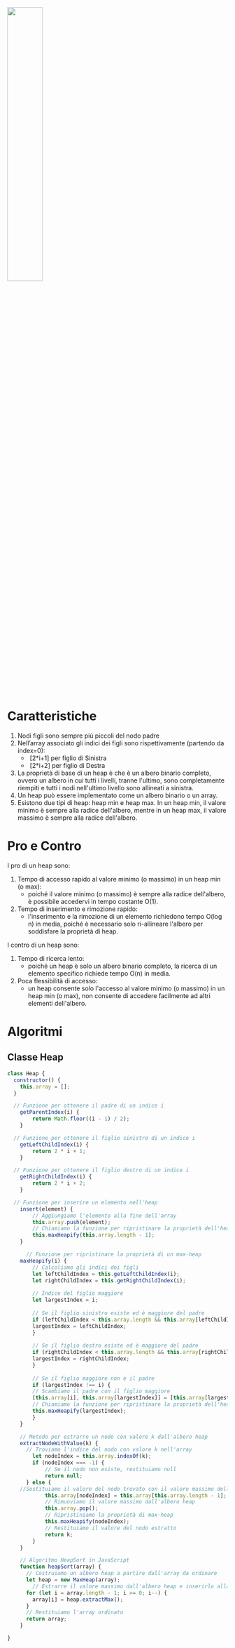 
<img src=https://i.imgur.com/UlW0FGd.png width="40%" />

# Caratteristiche

1.  Nodi figli sono sempre più piccoli del nodo padre    
2.  Nell’array associato gli indici dei figli sono rispettivamente (partendo da index=0):
	-    [2*i+1] per figlio di Sinistra 
	-    [2*i+2] per figlio di Destra
1.  La proprietà di base di un heap è che è un albero binario completo, ovvero un albero in cui tutti i livelli, tranne l'ultimo, sono completamente riempiti e tutti i nodi nell'ultimo livello sono allineati a sinistra.
2.  Un heap può essere implementato come un albero binario o un array.
3.  Esistono due tipi di heap: heap min e heap max. In un heap min, il valore minimo è sempre alla radice dell'albero, mentre in un heap max, il valore massimo è sempre alla radice dell'albero.

# Pro e Contro

I pro di un heap sono:

1) Tempo di accesso rapido al valore minimo (o massimo) in un heap min (o max): 
	-   poiché il valore minimo (o massimo) è sempre alla radice dell'albero, è possibile accedervi in tempo costante O(1).
2) Tempo di inserimento e rimozione rapido: 
	-   l'inserimento e la rimozione di un elemento richiedono tempo O(log n) in media, poiché è necessario solo ri-allineare l'albero per soddisfare la proprietà di heap.

I contro di un heap sono:

1) Tempo di ricerca lento: 
	-   poiché un heap è solo un albero binario completo, la ricerca di un elemento specifico richiede tempo O(n) in media.
2) Poca flessibilità di accesso: 
	-   un heap consente solo l'accesso al valore minimo (o massimo) in un heap min (o max), non consente di accedere facilmente ad altri elementi dell'albero.

# Algoritmi

## Classe Heap

```js
class Heap {
  constructor() {
    this.array = [];
  }

  // Funzione per ottenere il padre di un indice i
	getParentIndex(i) {
	    return Math.floor((i - 1) / 2);
	}

  // Funzione per ottenere il figlio sinistro di un indice i
	getLeftChildIndex(i) {
		return 2 * i + 1;
	}

  // Funzione per ottenere il figlio destro di un indice i
	getRightChildIndex(i) {
	    return 2 * i + 2;
	}

  // Funzione per inserire un elemento nell'heap
	insert(element) {
	    // Aggiungiamo l'elemento alla fine dell'array
	    this.array.push(element);
	    // Chiamiamo la funzione per ripristinare la proprietà dell'heap
	    this.maxHeapify(this.array.length - 1);
	}

	  // Funzione per ripristinare la proprietà di un max-heap  
	maxHeapify(i) {  
		// Calcoliamo gli indici dei figli  
		let leftChildIndex = this.getLeftChildIndex(i);  
		let rightChildIndex = this.getRightChildIndex(i);  
	  
		// Indice del figlio maggiore  
		let largestIndex = i;  
  
		// Se il figlio sinistro esiste ed è maggiore del padre  
		if (leftChildIndex < this.array.length && this.array[leftChildIndex] > this.array[largestIndex]) {  
		largestIndex = leftChildIndex;  
		}  
  
		// Se il figlio destro esiste ed è maggiore del padre  
		if (rightChildIndex < this.array.length && this.array[rightChildIndex] > this.array[largestIndex]) {  
		largestIndex = rightChildIndex;  
		}  
  
		// Se il figlio maggiore non è il padre  
		if (largestIndex !== i) {  
		// Scambiamo il padre con il figlio maggiore  
		[this.array[i], this.array[largestIndex]] = [this.array[largestIndex], this.array[i]];  
		// Chiamiamo la funzione per ripristinare la proprietà dell'heap  
		this.maxHeapify(largestIndex);  
		}  
	}

	// Metodo per estrarre un nodo con valore k dall'albero heap
	extractNodeWithValue(k) {
	  // Troviamo l'indice del nodo con valore k nell'array
		let nodeIndex = this.array.indexOf(k);
		if (nodeIndex === -1) {
		    // Se il nodo non esiste, restituiamo null
		    return null;
	  } else {
	//Sostituiamo il valore del nodo trovato con il valore massimo dell'albero heap
		    this.array[nodeIndex] = this.array[this.array.length - 1];
		    // Rimuoviamo il valore massimo dall'albero heap
		    this.array.pop();
		    // Ripristiniamo la proprietà di max-heap
		    this.maxHeapify(nodeIndex);
		    // Restituiamo il valore del nodo estratto
		    return k;
		}
	}

	// Algoritmo HeapSort in JavaScript
	function heapSort(array) {
	  // Costruiamo un albero heap a partire dall'array da ordinare
	  let heap = new MaxHeap(array);
		// Estrarre il valore massimo dall'albero heap e inserirlo alla fine dell'array ordinato
	  for (let i = array.length - 1; i >= 0; i--) {
	    array[i] = heap.extractMax();
	  }
	  // Restituiamo l'array ordinato
	  return array;
	}

}

```